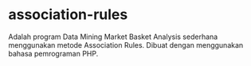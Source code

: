 association-rules
=================
Adalah program Data Mining Market Basket Analysis sederhana menggunakan metode Association Rules. Dibuat dengan menggunakan bahasa pemrograman PHP.
